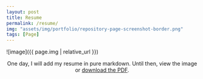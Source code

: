 ```yaml
---
layout: post
title: Resume
permalink: /resume/
img: "assets/img/portfolio/repository-page-screenshot-border.png"
tags: [Page]
---
```

![image]({{ page.img | relative_url }})

<p align= "center">
One day, I will add my resume in pure markdown. Until then, view the image or <a href="https://raw.githubusercontent.com/bunnnnnnn/bunnnnnnn.github.io/main/_resume/kghopson-resume-2022.pdf" 
target="_blank">download the PDF</a>. 
</p>
